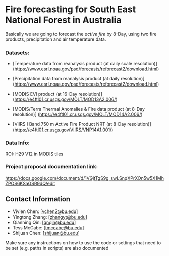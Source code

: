# Fire forecasting for South East National Forest in Australia

Basically we are going to forecast the _active fire_ by 8-Day, using two fire products, precipitation and air temperature data.


### Datasets:
- [Temperature data from reanalysis product (at daily scale resolution)] (https://www.esrl.noaa.gov/psd/forecasts/reforecast2/download.html)

- [Precipitation data from reanalysis product (at daily resolution)] (https://www.esrl.noaa.gov/psd/forecasts/reforecast2/download.html)
- [MODIS EVI product (at 16-Day resolution)] (https://e4ftl01.cr.usgs.gov/MOLT/MOD13A2.006/)
- [MODIS/Terra Thermal Anomalies & Fire data product (at 8-Day resolution)] (https://e4ftl01.cr.usgs.gov/MOLT/MOD14A2.006/)
- [VIIRS I Band 750 m Active Fire Product NRT (at 8-Day resolution)] (https://e4ftl01.cr.usgs.gov/VIIRS/VNP14A1.001/)

### Data Info:
ROI: H29 V12 in MODIS tiles

### Project proposal documentation link:
https://docs.google.com/document/d/1VGjtTgS9g_swLSnqXPrXOn5w5X1MhZPOS6KSaGSR9dQ/edit




## Contact Information
- Vivien Chen: [vchen2@bu.edu]
- Yingtong Zhang: [zhangyt@bu.edu]
- Qianning Qin: [qnqin@bu.edu]
- Tess McCabe: [tmccabe@bu.edu]
- Shijuan Chen: [shijuan@bu.edu]









Make sure any instructions on how to use the code or settings that need to be set (e.g. paths in scripts) are also documented
